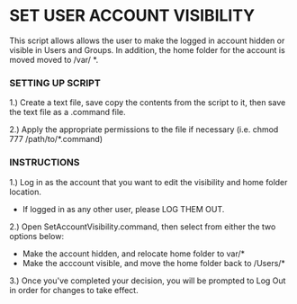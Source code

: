 # SET USER ACCOUNT VISIBILITY

This script allows allows the user to make the logged in account hidden or visible in Users and Groups.  In addition, the home folder for the account is moved moved to /var/ *.

### SETTING UP SCRIPT ####

1.) Create a text file, save copy the contents from the script to it, then save the text file as a .command file. 

2.) Apply the appropriate permissions to the file if necessary (i.e. chmod 777 /path/to/*.command)

### INSTRUCTIONS ####

1.) Log in as the account that you want to edit the visibility and home folder location.
- If logged in as any other user, please LOG THEM OUT.  

2.) Open SetAccountVisibility.command, then select from either the two options below:
- Make the account hidden, and relocate home folder to var/*
- Make the acccount visible, and move the home folder back to /Users/*

3.) Once you've completed your decision, you will be prompted to Log Out in order for changes to take effect.
